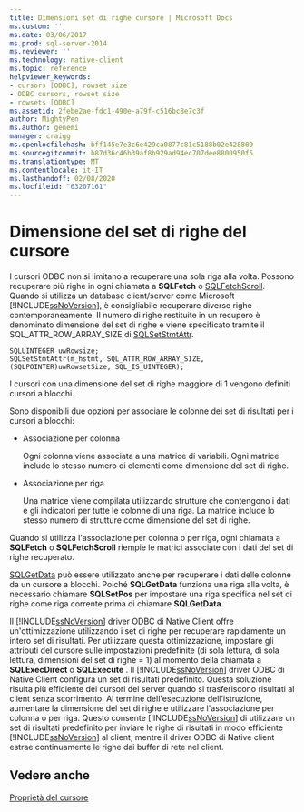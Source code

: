 ```yaml
---
title: Dimensioni set di righe cursore | Microsoft Docs
ms.custom: ''
ms.date: 03/06/2017
ms.prod: sql-server-2014
ms.reviewer: ''
ms.technology: native-client
ms.topic: reference
helpviewer_keywords:
- cursors [ODBC], rowset size
- ODBC cursors, rowset size
- rowsets [ODBC]
ms.assetid: 2febe2ae-fdc1-490e-a79f-c516bc8e7c3f
author: MightyPen
ms.author: genemi
manager: craigg
ms.openlocfilehash: bff145e7e3c6e429ca0877c81c5188b02e428809
ms.sourcegitcommit: b87d36c46b39af8b929ad94ec707dee8800950f5
ms.translationtype: MT
ms.contentlocale: it-IT
ms.lasthandoff: 02/08/2020
ms.locfileid: "63207161"
---
```

# <a name="cursor-rowset-size"></a>Dimensione del set di righe del cursore
  I cursori ODBC non si limitano a recuperare una sola riga alla volta. Possono recuperare più righe in ogni chiamata a **SQLFetch** o [SQLFetchScroll](../../native-client-odbc-api/sqlfetchscroll.md). Quando si utilizza un database client/server come Microsoft [!INCLUDE[ssNoVersion](../../../includes/ssnoversion-md.md)], è consigliabile recuperare diverse righe contemporaneamente. Il numero di righe restituite in un recupero è denominato dimensione del set di righe e viene specificato tramite il SQL_ATTR_ROW_ARRAY_SIZE di [SQLSetStmtAttr](../../native-client-odbc-api/sqlsetstmtattr.md).  
  
```  
SQLUINTEGER uwRowsize;  
SQLSetStmtAttr(m_hstmt, SQL_ATTR_ROW_ARRAY_SIZE, (SQLPOINTER)uwRowsetSize, SQL_IS_UINTEGER);  
```  
  
 I cursori con una dimensione del set di righe maggiore di 1 vengono definiti cursori a blocchi.  
  
 Sono disponibili due opzioni per associare le colonne dei set di risultati per i cursori a blocchi:  
  
-   Associazione per colonna  
  
     Ogni colonna viene associata a una matrice di variabili. Ogni matrice include lo stesso numero di elementi come dimensione del set di righe.  
  
-   Associazione per riga  
  
     Una matrice viene compilata utilizzando strutture che contengono i dati e gli indicatori per tutte le colonne di una riga. La matrice include lo stesso numero di strutture come dimensione del set di righe.  
  
 Quando si utilizza l'associazione per colonna o per riga, ogni chiamata a **SQLFetch** o **SQLFetchScroll** riempie le matrici associate con i dati del set di righe recuperato.  
  
 [SQLGetData](../../native-client-odbc-api/sqlgetdata.md) può essere utilizzato anche per recuperare i dati delle colonne da un cursore a blocchi. Poiché **SQLGetData** funziona una riga alla volta, è necessario chiamare **SQLSetPos** per impostare una riga specifica nel set di righe come riga corrente prima di chiamare **SQLGetData**.  
  
 Il [!INCLUDE[ssNoVersion](../../../includes/ssnoversion-md.md)] driver ODBC di Native Client offre un'ottimizzazione utilizzando i set di righe per recuperare rapidamente un intero set di risultati. Per utilizzare questa ottimizzazione, impostare gli attributi del cursore sulle impostazioni predefinite (di sola lettura, di sola lettura, dimensioni del set di righe = 1) al momento della chiamata a **SQLExecDirect** o **SQLExecute** . Il [!INCLUDE[ssNoVersion](../../../includes/ssnoversion-md.md)] driver ODBC di Native Client configura un set di risultati predefinito. Questa soluzione risulta più efficiente dei cursori del server quando si trasferiscono risultati al client senza scorrimento. Al termine dell'esecuzione dell'istruzione, aumentare la dimensione del set di righe e utilizzare l'associazione per colonna o per riga. Questo consente [!INCLUDE[ssNoVersion](../../../includes/ssnoversion-md.md)] di utilizzare un set di risultati predefinito per inviare le righe di risultati in modo efficiente [!INCLUDE[ssNoVersion](../../../includes/ssnoversion-md.md)] al client, mentre il driver ODBC di Native client estrae continuamente le righe dai buffer di rete nel client.  
  
## <a name="see-also"></a>Vedere anche  
 [Proprietà del cursore](cursor-properties.md)  
  
  
